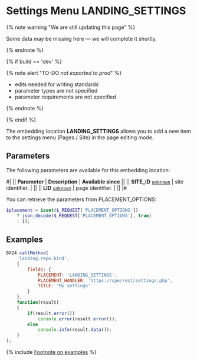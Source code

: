 # Settings Menu LANDING_SETTINGS

{% note warning "We are still updating this page" %}

Some data may be missing here — we will complete it shortly.

{% endnote %}

{% if build == 'dev' %}

{% note alert "TO-DO _not exported to prod_" %}

- edits needed for writing standards
- parameter types are not specified
- parameter requirements are not specified

{% endnote %}

{% endif %}

The embedding location **LANDING_SETTINGS** allows you to add a new item to the settings menu (Pages / Site) in the page editing mode.

## Parameters

The following parameters are available for this embedding location:

#|
|| **Parameter** | **Description** | **Available since** ||
|| **SITE_ID**
[`unknown`](../../data-types.md) | site identifier. | ||
|| **LID**
[`unknown`](../../data-types.md) | page identifier. | ||
|#

You can retrieve the parameters from PLACEMENT_OPTIONS:

```php
$placement = isset($_REQUEST['PLACEMENT_OPTIONS'])
    ? json_decode($_REQUEST['PLACEMENT_OPTIONS'], true)
    : [];
```

## Examples

```js
BX24.callMethod(
    'landing.repo.bind',
    {
        fields: {
            PLACEMENT: 'LANDING_SETTINGS',
            PLACEMENT_HANDLER: 'https://cpe/rest/settings.php',
            TITLE: 'My settings'
        }
    },
    function(result)
    {
        if(result.error())
            console.error(result.error());
        else
            console.info(result.data());
    }
);
```

{% include [Footnote on examples](../../../_includes/examples.md) %}